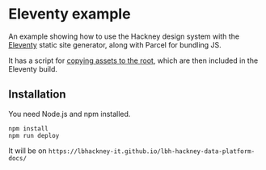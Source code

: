 # Eleventy example

An example showing how to use the Hackney design system with the [Eleventy](https://www.11ty.dev/) static site generator, along with Parcel for bundling JS.

It has a script for [copying assets to the root](https://design-system.hackney.gov.uk/developing/installing-from-npm#2-copying-assets), which are then included in the Eleventy build.

## Installation

You need Node.js and npm installed.

```
npm install
npm run deploy
```

It will be on `https://lbhackney-it.github.io/lbh-hackney-data-platform-docs/`
